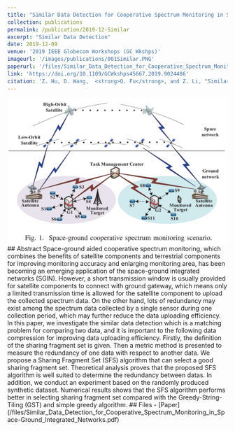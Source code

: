 ```yaml
---
title: "Similar Data Detection for Cooperative Spectrum Monitoring in Space-Ground Integrated Networks"
collection: publications
permalink: /publication/2019-12-Similar
excerpt: "Similar Data Detection"
date: 2019-12-09
venue: '2019 IEEE Globecom Workshops (GC Wkshps)'
imageurl: '/images/publications/001Similar.PNG'
paperurl: '/files/Similar_Data_Detection_for_Cooperative_Spectrum_Monitoring_in_Space-Ground_Integrated_Networks.pdf'
link: 'https://doi.org/10.1109/GCWkshps45667.2019.9024486'
citation: 'Z. Hu, D. Wang,  <strong>Q. Fu</strong>, and Z. Li, "Similar Data Detection for Cooperative Spectrum Monitoring in Space-Ground Integrated Networks," 2019 IEEE Globecom Workshops (GC Wkshps), Waikoloa, HI, USA, 2019, pp. 1-6, doi: 10.1109/GCWkshps45667.2019.9024486.'
---
```

<center><img src = '/images/publications/001Similar.PNG'></center>
## Abstract
Space-ground aided cooperative spectrum monitoring, which combines the benefits of satellite components and terrestrial components for improving monitoring accuracy and enlarging monitoring area, has been becoming an emerging application of the space-ground integrated networks (SGIN). However, a short transmission window is usually provided for satellite components to connect with ground gateway, which means only a limited transmission time is allowed for the satellite component to upload the collected spectrum data. On the other hand, lots of redundancy may exist among the spectrum data collected by a single sensor during one collection period, which may further reduce the data uploading efficiency. In this paper, we investigate the similar data detection which is a matching problem for comparing two data, and it is important to the following data compression for improving data uploading efficiency. Firstly, the definition of the sharing fragment set is given. Then a metric method is presented to measure the redundancy of one data with respect to another data. We propose a Sharing Fragment Set (SFS) algorithm that can select a good sharing fragment set. Theoretical analysis proves that the proposed SFS algorithm is well suited to determine the redundancy between datas. In addition, we conduct an experiment based on the randomly produced synthetic dataset. Numerical results shows that the SFS algorithm performs better in selecting sharing fragment set compared with the Greedy-String-Tiling (GST) and simple greedy algorithm.
## Files
- [Paper](/files/Similar_Data_Detection_for_Cooperative_Spectrum_Monitoring_in_Space-Ground_Integrated_Networks.pdf)
